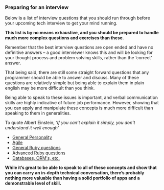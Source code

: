 ### Preparing for an interview
Below is a list of interview questions that you should run through before your upcoming tech interview to get your mind running.

 **This list is by no means exhaustive, and you should be prepared to handle much more complex questions and exercises than these.**

Remember that the best interview questions are open ended and have no definitive answers –  a good interviewer knows this and will be looking for your thought process and problem solving skills, rather than the ‘correct’ answer.

That being said, there are still some straight forward questions that any programmer should be able to answer and discuss.  Many of these questions are relatively simple but being able to explain them in plain english may be more difficult than you think.

Being able to speak to these issues is important, and verbal communication skills are highly indicative of future job performance. However, showing that you can apply and manipulate these concepts is much more difficult than speaking to them in generalities.

To quote Albert Einstein, *‘If you can’t explain it simply, you don’t understand it well enough’*

* [General Personality](self_assessment/general_personality.md)
* [Agile](self_assessment/agile.md)
* [General Ruby questions](self_assessment/general_ruby.md)
* [Advanced Ruby questions](self_assessment/advanced_ruby.md)
* [Databases, ORM's, etc.](self_assessment/databases.md)

**While it’s great to be able to speak to all of these concepts and show that you can carry an in-depth technical conversation, there’s probably nothing more valuable than having a solid portfolio of apps and a demonstrable level of skill.**
